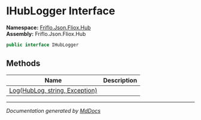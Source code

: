 ﻿<!--  
  <auto-generated>   
    The contents of this file were generated by a tool.  
    Changes to this file may be list if the file is regenerated  
  </auto-generated>   
-->

# IHubLogger Interface

**Namespace:** [Friflo.Json.Fliox.Hub](../index.md)  
**Assembly:** Friflo.Json.Fliox.Hub

```csharp
public interface IHubLogger
```

## Methods

| Name                                             | Description |
| ------------------------------------------------ | ----------- |
| [Log(HubLog, string, Exception)](methods/Log.md) |             |

___

*Documentation generated by [MdDocs](https://github.com/ap0llo/mddocs)*
